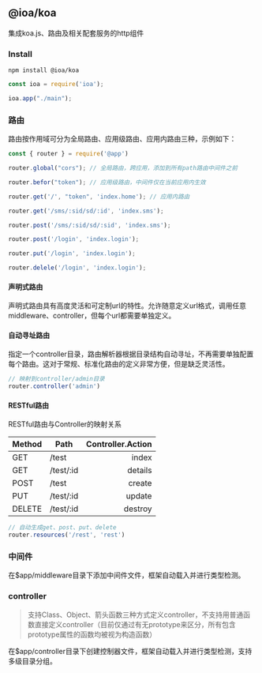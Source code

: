 ## @ioa/koa

集成koa.js、路由及相关配套服务的http组件

### Install

```
npm install @ioa/koa
```

```js
const ioa = require('ioa');

ioa.app("./main");
```

### 路由

路由按作用域可分为全局路由、应用级路由、应用内路由三种，示例如下：

```js
const { router } = require('@app')

router.global("cors"); // 全局路由，跨应用，添加到所有path路由中间件之前

router.befor("token"); // 应用级路由，中间件仅在当前应用内生效

router.get('/', "token", 'index.home'); // 应用内路由

router.get('/sms/:sid/sd/:id', 'index.sms');

router.post('/sms/:sid/sd/:sid', 'index.sms');

router.post('/login', 'index.login');

router.put('/login', 'index.login');

router.delele('/login', 'index.login');
```

#### 声明式路由

声明式路由具有高度灵活和可定制url的特性。允许随意定义url格式，调用任意middleware、controller，但每个url都需要单独定义。

#### 自动寻址路由

指定一个controller目录，路由解析器根据目录结构自动寻址，不再需要单独配置每个路由。这对于常规、标准化路由的定义非常方便，但是缺乏灵活性。

```js
// 映射到controller/admin目录
router.controller('admin')
```

#### RESTful路由

RESTful路由与Controller的映射关系

Method | Path |  Controller.Action
--- | --- | ---:
GET | /test | index
GET | /test/:id | details
POST | /test | create
PUT | /test/:id | update
DELETE | /test/:id | destroy


```js
// 自动生成get、post、put、delete
router.resources('/rest', 'rest')
```


### 中间件

在$app/middleware目录下添加中间件文件，框架自动载入并进行类型检测。


### controller

> 支持Class、Object、箭头函数三种方式定义controller，不支持用普通函数直接定义controller（目前仅通过有无prototype来区分，所有包含prototype属性的函数均被视为构造函数）

在$app/controller目录下创建控制器文件，框架自动载入并进行类型检测，支持多级目录分组。
